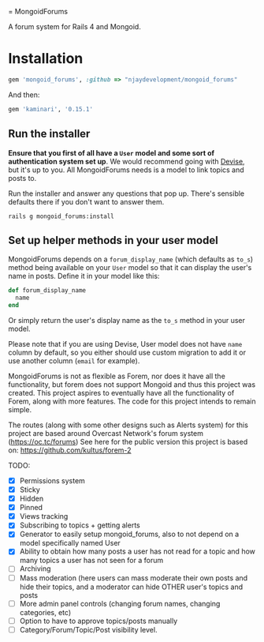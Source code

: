 = MongoidForums

A forum system for Rails 4 and Mongoid. 

# Installation

```ruby
gem 'mongoid_forums', :github => "njaydevelopment/mongoid_forums"
```

And then:

```ruby
gem 'kaminari', '0.15.1'
```

## Run the installer

**Ensure that you first of all have a `User` model and some sort of authentication system set up**. We would recommend going with [Devise](http://github.com/plataformatec/devise), but it's up to
you. All MongoidForums needs is a model to link topics and posts to.

Run the installer and answer any questions that pop up. There's sensible defaults there if you don't want to answer them.

```shell
rails g mongoid_forums:install
```

## Set up helper methods in your user model

MongoidForums depends on a `forum_display_name` (which defaults as `to_s`) method being available on your `User` model so that it can display the user's name in posts. Define it in your model like this:

```ruby
def forum_display_name
  name
end
```
Or simply return the user's display name as the `to_s` method in your user model.

Please note that if you are using Devise, User model does not have `name` column by default,
so you either should use custom migration to add it or use another column (`email` for example).



MongoidForums is not as flexible as Forem, nor does it have all the functionality, but forem does not support Mongoid and thus this project was created. This project aspires to eventually have all the functionality of Forem, along with more features.
The code for this project intends to remain simple.

The routes (along with some other designs such as Alerts system) for this project are based around Overcast Network's forum system (https://oc.tc/forums)
See here for the public version this project is based on:
https://github.com/kultus/forem-2


TODO:
- [X] Permissions system
- [X] Sticky
- [X] Hidden
- [X] Pinned
- [X] Views tracking
- [X] Subscribing to topics + getting alerts
- [X] Generator to easily setup mongoid_forums, also to not depend on a model specifically named User
- [X] Ability to obtain how many posts a user has not read for a topic and how many topics a user has not seen for a forum
- [ ] Archiving
- [ ] Mass moderation (here users can mass moderate their own posts and hide their topics, and a moderator can hide OTHER user's topics and posts
- [ ] More admin panel controls (changing forum names, changing categories, etc)
- [ ] Option to have to approve topics/posts manually
- [ ] Category/Forum/Topic/Post visibility level. 
